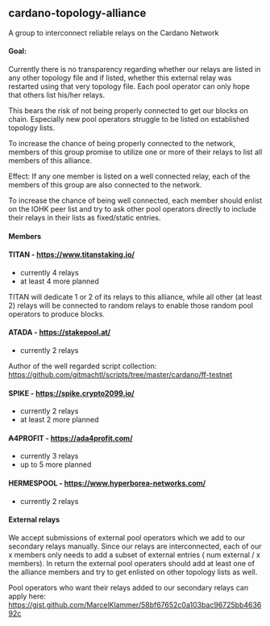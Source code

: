 ## cardano-topology-alliance
A group to interconnect reliable relays on the Cardano Network

#### Goal:
Currently there is no transparency regarding whether our relays are listed in any other topology file and if listed, 
whether this external relay was restarted using that very topology file. Each pool operator can only hope that others 
list his/her relays.

This bears the risk of not being properly connected to get our blocks on chain. Especially new pool operators struggle
to be listed on established topology lists.

To increase the chance of being properly connected to the network, members of this group promise to utilize one or more 
of their relays to list all members of this alliance.

Effect: If any one member is listed on a well connected relay, each of the members of this group are also connected to 
the network.

To increase the chance of being well connected, each member should enlist on the IOHK peer list and try to ask other 
pool operators directly to include their relays in their lists as fixed/static entries.

#### Members

#### TITAN - https://www.titanstaking.io/

 + currently 4 relays
 + at least 4 more planned

TITAN will dedicate 1 or 2 of its relays to this alliance, while all other (at least 2) relays will be connected to 
random relays to enable those random pool operators to produce blocks.

#### ATADA - https://stakepool.at/

+ currently 2 relays

Author of the well regarded script collection:
https://github.com/gitmachtl/scripts/tree/master/cardano/ff-testnet

#### SPIKE - https://spike.crypto2099.io/

+ currently 2 relays
+ at least 2 more planned

#### ₳4PROFIT - https://ada4profit.com/

 + currently 3 relays
 + up to 5 more planned

#### HERMESPOOL - https://www.hyperborea-networks.com/

+ currently 2 relays


#### External relays

We accept submissions of external pool operators which we add to our secondary relays manually. Since our relays are 
interconnected, each of our x members only needs to add a subset of external entries ( num external / x members). In return
the external pool operaters should add at least one of the alliance members and try to get enlisted on other topology
lists as well.

Pool operators who want their relays added to our secondary relays can apply here:
https://gist.github.com/MarcelKlammer/58bf67652c0a103bac96725bb463692c
